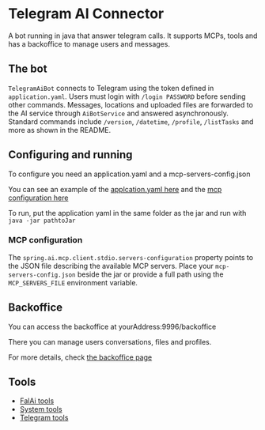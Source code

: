 # Telegram AI Connector

A bot running in java that answer telegram calls.
It supports MCPs, tools and has a backoffice to manage users and messages.

## The bot

`TelegramAiBot` connects to Telegram using the token defined in
`application.yaml`. Users must login with `/login PASSWORD` before sending other
commands. Messages, locations and uploaded files are forwarded to the AI
service through `AiBotService` and answered asynchronously. Standard commands
include `/version`, `/datetime`, `/profile`, `/listTasks` and more as shown in
the README.

## Configuring and running

To configure you need an application.yaml and a mcp-servers-config.json

You can see an example of the [applcation.yaml here](https://raw.githubusercontent.com/beothorn/telegramAIConnector/refs/heads/main/src/main/resources/application.yaml) and the [mcp configuration here](https://raw.githubusercontent.com/beothorn/telegramAIConnector/refs/heads/main/src/main/resources/mcp-servers-config.json)

To run, put the application yaml in the same folder as the jar and run with `java -jar pathtoJar`

### MCP configuration

The `spring.ai.mcp.client.stdio.servers-configuration` property points to the
JSON file describing the available MCP servers. Place your
`mcp-servers-config.json` beside the jar or provide a full path using the
`MCP_SERVERS_FILE` environment variable.

## Backoffice

You can access the backoffice at yourAddress:9996/backoffice

There you can manage users conversations, files and profiles.  

For more details, check [the backoffice page](./backoffice.md)

## Tools

* [FalAi tools](./falai-tools.md)
* [System tools](./system-tools.md)
* [Telegram tools](./telegram-tools.md)


